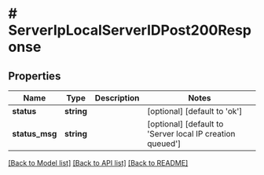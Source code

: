 # # ServerIpLocalServerIDPost200Response

## Properties

Name | Type | Description | Notes
------------ | ------------- | ------------- | -------------
**status** | **string** |  | [optional] [default to 'ok']
**status_msg** | **string** |  | [optional] [default to 'Server local IP creation queued']

[[Back to Model list]](../../README.md#models) [[Back to API list]](../../README.md#endpoints) [[Back to README]](../../README.md)
